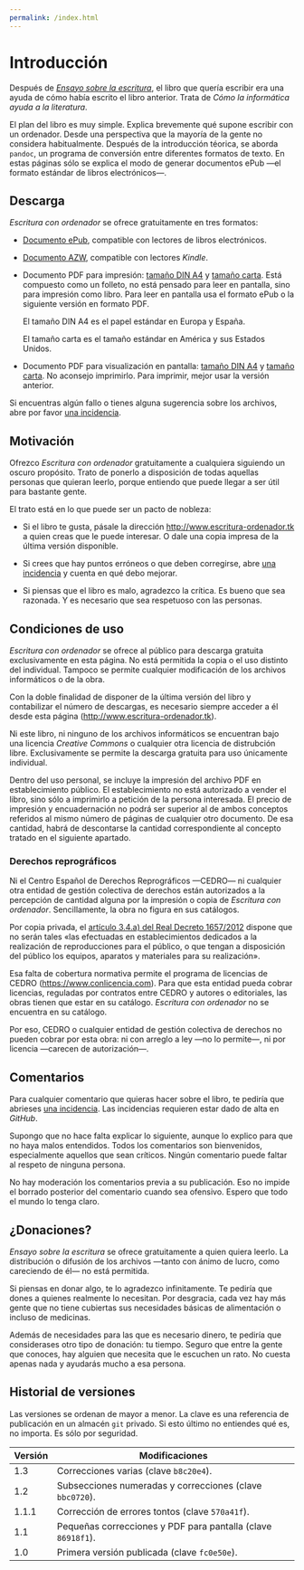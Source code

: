 ```yaml
---
permalink: /index.html
---
```


# Introducción

Después de [_Ensayo sobre la escritura_](http://www.ensayo-escritura.tk), el libro que quería escribir era una ayuda de cómo había escrito el libro anterior. Trata de _Cómo la informática ayuda a la literatura_.

El plan del libro es muy simple. Explica brevemente qué supone escribir con un ordenador. Desde una perspectiva que la mayoría de la gente no considera habitualmente. Después de la introducción téorica, se aborda `pandoc`, un programa de conversión entre diferentes formatos de texto. En estas páginas sólo se explica el modo de generar documentos ePub —el formato estándar de libros electrónicos—.

## Descarga

_Escritura con ordenador_ se ofrece gratuitamente en tres formatos:

* [Documento ePub](https://archive.org/download/escritura-ordenador/escritura-ordenador.epub), compatible con lectores de libros electrónicos.

* [Documento AZW](https://archive.org/download/escritura-ordenador/escritura-ordenador.azw), compatible con lectores _Kindle_.

* Documento PDF para impresión: [tamaño DIN A4](https://archive.org/download/escritura-ordenador/escritura-ordenador_A4-folleto.pdf) y [tamaño carta](https://archive.org/download/escritura-ordenador/escritura-ordenador_carta-folleto.pdf). Está compuesto como un folleto, no está pensado para leer en pantalla, sino para impresión como libro. Para leer en pantalla usa el formato ePub o la siguiente versión en formato PDF.

    El tamaño DIN A4 es el papel estándar en Europa y España.

    El tamaño carta es el tamaño estándar en América y sus Estados Unidos.

* Documento PDF para visualización en pantalla: [tamaño DIN A4](https://archive.org/download/escritura-ordenador/escritura-ordenador_A4.pdf) y [tamaño carta](https://archive.org/download/escritura-ordenador/escritura-ordenador_carta.pdf). No aconsejo imprimirlo. Para imprimir, mejor usar la versión anterior.

Si encuentras algún fallo o tienes alguna sugerencia sobre los archivos, abre por favor [una incidencia](https://github.com/ousia/escritura-ordenador/issues/new).


## Motivación

Ofrezco _Escritura con ordenador_ gratuitamente a cualquiera siguiendo un oscuro propósito. Trato de ponerlo a disposición de todas aquellas personas que quieran leerlo, porque entiendo que puede llegar a ser útil para bastante gente.

El trato está en lo que puede ser un pacto de nobleza:

* Si el libro te gusta, pásale la dirección <http://www.escritura-ordenador.tk> a quien creas que le puede interesar. O dale una copia impresa de la última versión disponible.

* Si crees que hay puntos erróneos o que deben corregirse, abre [una incidencia](https://github.com/ousia/escritura-ordenador/issues/new) y cuenta en qué debo mejorar.

* Si piensas que el libro es malo, agradezco la crítica. Es bueno que sea razonada. Y es necesario que sea respetuoso con las personas.

## Condiciones de uso

_Escritura con ordenador_ se ofrece al público para descarga gratuita exclusivamente en esta página. No está permitida la copia o el uso distinto del individual. Tampoco se permite cualquier modificación de los archivos informáticos o de la obra.

Con la doble finalidad de disponer de la última versión del libro y contabilizar el número de descargas, es necesario siempre acceder a él desde esta página (<http://www.escritura-ordenador.tk>).

Ni este libro, ni ninguno de los archivos informáticos se encuentran bajo una licencia _Creative Commons_ o cualquier otra licencia de distrubción libre. Exclusivamente se permite la descarga gratuita para uso únicamente individual.

Dentro del uso personal, se incluye la impresión del archivo PDF en establecimiento público. El establecimiento no está autorizado a vender el libro, sino sólo a imprimirlo a petición de la persona interesada. El precio de impresión y encuadernación no podrá ser superior al de ambos conceptos referidos al mismo número de páginas de cualquier otro documento. De esa cantidad, habrá de descontarse la cantidad correspondiente al concepto tratado en el siguiente apartado.

### Derechos reprográficos

Ni el Centro Español de Derechos Reprográficos —CEDRO— ni cualquier otra entidad de gestión colectiva de derechos están autorizados a la percepción de cantidad alguna por la impresión o copia de _Escritura con ordenador_. Sencillamente, la obra no figura en sus catálogos.

Por copia privada, el [artículo 3.4.a) del Real Decreto 1657/2012](https://www.boe.es/buscar/act.php?id=BOE-A-2012-14904#a3) dispone que no serán tales «las efectuadas en establecimientos dedicados a la realización de reproducciones para el público, o que tengan a disposición del público los equipos, aparatos y materiales para su realización».

Esa falta de cobertura normativa permite el programa de licencias de CEDRO (<https://www.conlicencia.com>). Para que esta entidad pueda cobrar licencias, reguladas por contratos entre CEDRO y autores o editoriales, las obras tienen que estar en su catálogo. _Escritura con ordenador_ no se encuentra en su catálogo.

Por eso, CEDRO o cualquier entidad de gestión colectiva de derechos no pueden cobrar por esta obra: ni con arreglo a ley —no lo permite—, ni por licencia —carecen de autorización—.

## Comentarios

Para cualquier comentario que quieras hacer sobre el libro, te pediría que abrieses [una incidencia](http://github.com/ousia/escritura-ordenador/issues/new). Las incidencias requieren estar dado de alta en _GitHub_.

Supongo que no hace falta explicar lo siguiente, aunque lo explico para que no haya malos entendidos. Todos los comentarios son bienvenidos, especialmente aquellos que sean críticos. Ningún comentario puede faltar al respeto de ninguna persona.

No hay moderación los comentarios previa a su publicación. Eso no impide el borrado posterior del comentario cuando sea ofensivo. Espero que todo el mundo lo tenga claro.

## ¿Donaciones?

_Ensayo sobre la escritura_ se ofrece gratuitamente a quien quiera leerlo. La distribución o difusión de los archivos —tanto con ánimo de lucro, como careciendo de él— no está permitida.

Si piensas en donar algo, te lo agradezco infinitamente. Te pediría que dones a quienes realmente lo necesitan. Por desgracia, cada vez hay más gente que no tiene cubiertas sus necesidades básicas de alimentación o incluso de medicinas.

Además de necesidades para las que es necesario dinero, te pediría que considerases otro tipo de donación: tu tiempo. Seguro que entre la gente que conoces, hay alguien que necesita que le escuchen un rato. No cuesta apenas nada y ayudarás mucho a esa persona.

## Historial de versiones

Las versiones se ordenan de mayor a menor. La clave es una referencia de publicación en un almacén `git` privado. Si esto último no entiendes qué es, no importa. Es sólo por seguridad.

Versión | Modificaciones
--------- | -----------------
1.3       | Correcciones varias (clave `b8c20e4`).
1.2       | Subsecciones numeradas y correcciones (clave `bbc0720`).
1.1.1     | Corrección de errores tontos (clave `570a41f`).
1.1       | Pequeñas correcciones y PDF para pantalla (clave `86918f1`).
1.0       | Primera versión publicada (clave `fc0e50e`).
